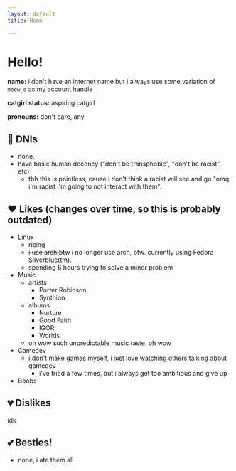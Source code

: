 ```yaml
---
layout: default
title: Home

---
```

# Hello!
**name:** i don't have an internet name but i always use some variation of `meow_d` as my account handle

**catgirl status:** aspiring catgirl

**pronouns:** don't care, any

## 🚫 DNIs
- none.
- have basic human decency ("don't be transphobic", "don't be racist", etc)
  - tbh this is pointless, cause i don't think a racist will see and go "omq i'm racist i'm going to not interact with them".

## ❤️ Likes (changes over time, so this is probably outdated)
- Linux
  - ricing
  - ~~i use arch btw~~ i no longer use arch, btw. currently using Fedora Silverblue(tm).
  - spending 6 hours trying to solve a minor problem
- Music
  - artists
    - Porter Robinson
    - Synthion
  - albums
    - Nurture
    - Good Faith
    - IGOR
    - Worlds
  - oh wow such unpredictable music taste, oh wow
- Gamedev
  - i don't make games myself, i just love watching others talking about gamedev
    - i've tried a few times, but i always get too ambitious and give up
- Boobs

## 💔 Dislikes
idk

## 💕 Besties!
- none, i ate them all

